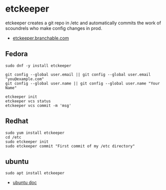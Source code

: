 etckeeper
=========

etckeeper creates a git repo in /etc and automatically commits
the work of scoundrels who make config changes in prod.

- [etckeeper.branchable.com](https://etckeeper.branchable.com/)

## Fedora

    sudo dnf -y install etckeeper

    git config --global user.email || git config --global user.email "you@example.com"
    git config --global user.name || git config --global user.name "Your Name"

    etckeeper init
    etckeeper vcs status
    etckeeper vcs commit -m 'msg'


## Redhat

    sudo yum install etckeeper
    cd /etc
    sudo etckeeper init
    sudo etckeeper commit "First commit of my /etc directory"


## ubuntu

    sudo apt install etckeeper

- [ubuntu doc](https://ubuntu.com/server/docs/tools-etckeeper)
